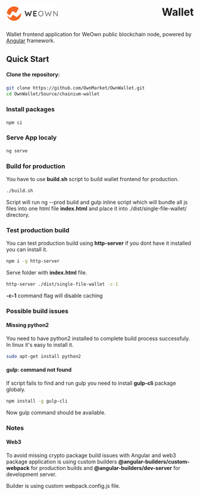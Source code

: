 # [![own-explorer-logo](https://github.com/OwnMarket/OwnBlockchainExplorerFrontend/blob/master/Source/src/assets/images/logo.png?raw=true)](https://wallet.weown.com) <div style="float:right">Wallet</div>

Wallet frontend application for WeOwn public blockchain node, powered by [Angular](https://angular.io) framework.

## Quick Start

#### Clone the repository:

```bash
git clone https://github.com/OwnMarket/OwnWallet.git
cd OwnWallet/Source/chainium-wallet
```

### Install packages

```bash
npm ci
```

### Serve App localy

```bash
ng serve
```

### Build for production

You have to use **build.sh** script to build wallet frontend for production.

```bash
./build.sh
```

Script will run ng --prod build and gulp inline script which will bundle all js files into one html file **index.html** and place it into ./dist/single-file-wallet/ directory.

### Test production build

You can test production build using **http-server** if you dont have it installed you can install it.

```bash
npm i -g http-server
```

Serve folder with **index.html** file.

```bash
http-server ./dist/single-file-wallet -c-1
```

**-c-1** command flag will disable caching

### Possible build issues

#### Missing python2

You need to have python2 installed to complete build process successfuly. In linux it's easy to install it.

```bash
sudo apt-get install python2
```

#### gulp: command not found

If script fails to find and run gulp you need to install **gulp-cli** package globaly.

```bash
npm install -g gulp-cli
```

Now gulp command should be available.

### Notes

#### Web3

To avoid missing crypto package build issues with Angular and web3 package application is using custom builders **@angular-builders/custom-webpack** for production builds and **@angular-builders/dev-server** for development server.

Builder is using custom webpack.config.js file.
